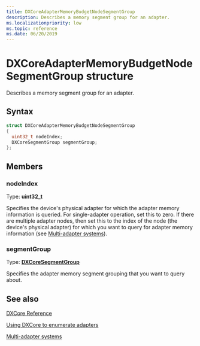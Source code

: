 ```yaml
---
title: DXCoreAdapterMemoryBudgetNodeSegmentGroup
description: Describes a memory segment group for an adapter.
ms.localizationpriority: low
ms.topic: reference
ms.date: 06/20/2019
---
```


# DXCoreAdapterMemoryBudgetNodeSegmentGroup structure

Describes a memory segment group for an adapter.

## Syntax

```cpp
struct DXCoreAdapterMemoryBudgetNodeSegmentGroup
{
  uint32_t nodeIndex;
  DXCoreSegmentGroup segmentGroup;
};
```

## Members

### nodeIndex

Type: **uint32_t**

Specifies the device's physical adapter for which the adapter memory information is queried. For single-adapter operation, set this to zero. If there are multiple adapter nodes, then set this to the index of the node (the device's physical adapter) for which you want to query for adapter memory information (see [Multi-adapter systems](../../direct3d12/multi-engine.md)).

### segmentGroup

Type: **[DXCoreSegmentGroup](./ne-dxcore_interface-dxcoresegmentgroup.md)**

Specifies the adapter memory segment grouping that you want to query about.

## See also

[DXCore Reference](../dxcore-reference.md)

[Using DXCore to enumerate adapters](../dxcore-enum-adapters.md)

[Multi-adapter systems](../../direct3d12/multi-engine.md)